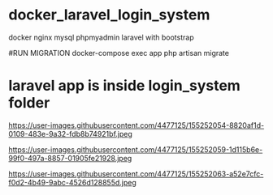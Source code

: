 # docker_laravel_login_system
docker nginx mysql phpmyadmin laravel with bootstrap

#RUN MIGRATION
docker-compose exec app php artisan migrate

# laravel app is inside login_system folder

https://user-images.githubusercontent.com/4477125/155252054-8820af1d-0109-483e-9a32-fdb8b74921bf.jpeg

https://user-images.githubusercontent.com/4477125/155252059-1d115b6e-99f0-497a-8857-01905fe21928.jpeg

https://user-images.githubusercontent.com/4477125/155252063-a52e7cfc-f0d2-4b49-9abc-4526d128855d.jpeg
